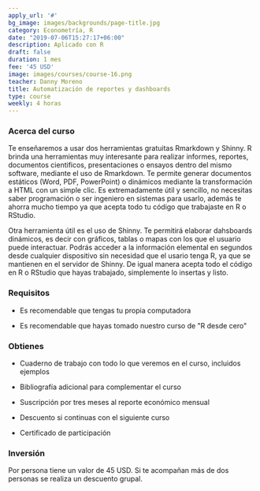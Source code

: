 ```yaml
---
apply_url: '#'
bg_image: images/backgrounds/page-title.jpg
category: Econometría, R
date: "2019-07-06T15:27:17+06:00"
description: Aplicado con R
draft: false
duration: 1 mes
fee: '45 USD'
image: images/courses/course-16.png
teacher: Danny Moreno
title: Automatización de reportes y dashboards
type: course
weekly: 4 horas
---
```


### Acerca del curso

Te enseñaremos a usar dos herramientas gratuitas Rmarkdown y Shinny. R brinda una herramientas muy interesante para realizar informes, reportes, documentos cientificos, presentaciones o ensayos dentro del mismo software, mediante el uso de Rmarkdown. Te permite generar documentos estáticos (Word, PDF, PowerPoint) o dinámicos mediante la transformación a HTML con un simple clic. Es extremadamente útil y sencillo, no necesitas saber programación o ser ingeniero en sistemas para usarlo, además te ahorra mucho tiempo ya que acepta todo tu código que trabajaste en R o RStudio.

Otra herramienta útil es el uso de Shinny. Te permitirá elaborar dahsboards dinámicos, es decir con gráficos, tablas o mapas con los que el usuario puede interactuar. Podrás acceder a la información elemental en segundos desde cualquier dispositivo sin necesidad que el usario tenga R, ya que se mantienen en el servidor de Shinny. De igual manera acepta todo el código en R o RStudio que hayas trabajado, simplemente lo insertas y listo.</p>

### Requisitos

* Es recomendable que tengas tu propia computadora

* Es recomendable que hayas tomado nuestro curso de "R desde cero"

### Obtienes

* Cuaderno de trabajo con todo lo que veremos en el curso, incluidos ejemplos

* Bibliografía adicional para complementar el curso

* Suscripción por tres meses al reporte económico mensual

* Descuento si continuas con el siguiente curso

* Certificado de participación


### Inversión

Por persona tiene un valor de 45 USD. Si te acompañan más de dos personas se realiza un descuento grupal.
